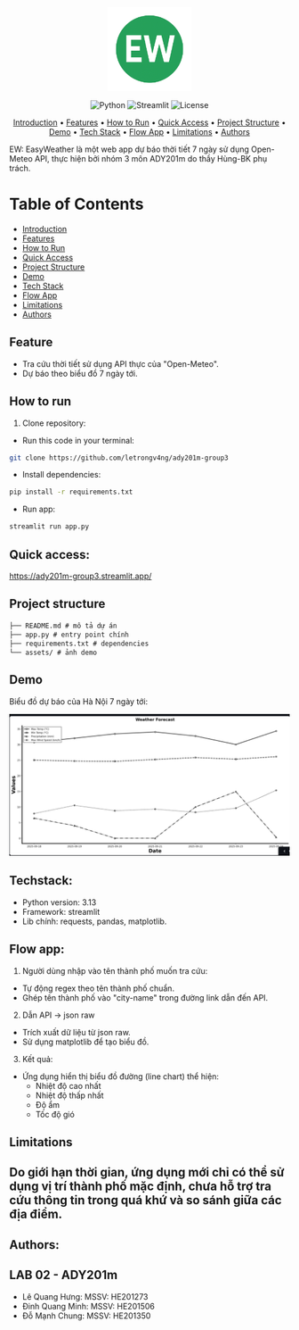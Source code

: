 <!-- MANPAGE: BEGIN EXCLUDED SECTION -->
<p align="center">
  <img src="assets/logo.png" alt="EasyWeather" width="150"/>
</p>

<p align="center">
  <img src="https://img.shields.io/badge/python-3.13-blue" alt="Python">
  <img src="https://img.shields.io/badge/Framework-Streamlit-orange" alt="Streamlit">
  <img src="https://img.shields.io/badge/license-MIT-green" alt="License">
<p align="center">
  <a href="#introduction">Introduction</a> •
  <a href="#feature">Features</a> •
  <a href="#how-to-run">How&nbsp;to&nbsp;Run</a> •
  <a href="#quick-access">Quick&nbsp;Access</a> •
  <a href="#-project-structure">Project&nbsp;Structure</a> •
  <a href="#demo">Demo</a> •
  <a href="#techstack">Tech&nbsp;Stack</a> •
  <a href="#flow-app">Flow&nbsp;App</a> •
  <a href="#limitations">Limitations</a> •
  <a href="#authors">Authors</a>
</p>

</p>
<!-- MANPAGE: BEGIN EXCLUDED SECTION -->

EW: EasyWeather là một web app dự báo thời tiết 7 ngày sử dụng Open-Meteo API, thực hiện bởi nhóm 3 môn ADY201m do thầy Hùng-BK phụ trách.

# Table of Contents
- [Introduction](#introduction)
- [Features](#feature)
- [How to Run](#how-to-run)
- [Quick Access](#quick-access)
- [Project Structure](#-project-structure)
- [Demo](#demo)
- [Tech Stack](#techstack)
- [Flow App](#flow-app)
- [Limitations](#limitations)
- [Authors](#authors)


## Feature
- Tra cứu thời tiết sử dụng API thực của "Open-Meteo".
- Dự báo theo biểu đồ 7 ngày tới.
## How to run
1. Clone repository:
- Run this code in your terminal: 
``` bash 
git clone https://github.com/letrongv4ng/ady201m-group3
```
- Install dependencies:
``` bash
pip install -r requirements.txt
```
- Run app:
``` python
streamlit run app.py
```
## Quick access:
https://ady201m-group3.streamlit.app/

 ## Project structure 
 ``` 
├── README.md # mô tả dự án 
├── app.py # entry point chính 
├── requirements.txt # dependencies 
└── assets/ # ảnh demo 
```

## Demo
Biểu đồ dự báo của Hà Nội 7 ngày tới:
<p align="center">
  <img src="assets/chart.png" alt="Weather Chart Demo" width="750"/>
</p>

## Techstack:
- Python version: 3.13
- Framework: streamlit
- Lib chính: requests, pandas, matplotlib.

## Flow app:

1. Người dùng nhập vào tên thành phố muốn tra cứu:
- Tự động regex theo tên thành phố chuẩn.
- Ghép tên thành phố vào "city-name" trong đường link dẫn đến API.
2. Dẫn API -> json raw
- Trích xuất dữ liệu từ json raw.
- Sử dụng matplotlib để tạo biểu đồ.
3. Kết quả:
- Ứng dụng hiển thị biểu đồ đường (line chart) thể hiện:
    - Nhiệt độ cao nhất
    - Nhiệt độ thấp nhất
    - Độ ẩm
    - Tốc độ gió

## Limitations

## Do giới hạn thời gian, ứng dụng mới chỉ có thể sử dụng vị trí thành phố mặc định, chưa hỗ trợ tra cứu thông tin trong quá khứ và so sánh giữa các địa điểm.

## Authors:

## LAB 02 - ADY201m
- Lê Quang Hưng: MSSV: HE201273
- Đinh Quang Minh: MSSV: HE201506
- Đỗ Mạnh Chung: MSSV: HE201350
